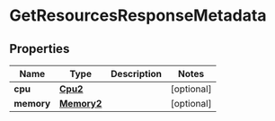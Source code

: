 

# GetResourcesResponseMetadata


## Properties

Name | Type | Description | Notes
------------ | ------------- | ------------- | -------------
**cpu** | [**Cpu2**](Cpu2.md) |  |  [optional]
**memory** | [**Memory2**](Memory2.md) |  |  [optional]



